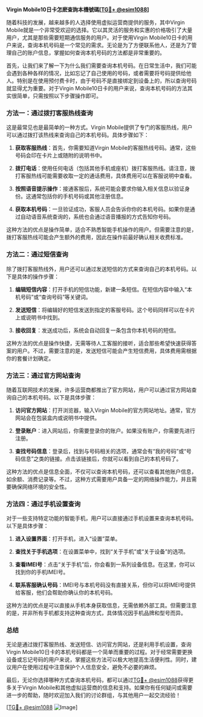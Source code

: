**Virgin Mobile10日卡怎麽查詢本機號碼[[TG💪+ @esim1088](https://t.me/s/esim1088)]**

随着科技的发展，越来越多的人选择使用虚拟运营商提供的服务，其中Virgin Mobile就是一个非常受欢迎的选择。它以其灵活的服务和实惠的价格吸引了大量用户，尤其是那些需要短期通信服务的用户。对于使用Virgin Mobile10日卡的用户来说，查询本机号码是一个常见的需求。无论是为了方便联系他人，还是为了管理自己的账户信息，掌握如何查询本机号码的方法都是非常重要的。

首先，让我们来了解一下为什么我们需要查询本机号码。在日常生活中，我们可能会遇到各种各样的情况，比如忘记了自己使用的号码，或者需要将号码提供给他人。特别是在使用预付费卡时，由于号码不是直接绑定到设备上的，所以查询号码就显得尤为重要。对于Virgin Mobile10日卡的用户来说，查询本机号码的方法其实很简单，只需按照以下步骤操作即可。

### 方法一：通过拨打客服热线查询

这是最常见也是最简单的一种方式。Virgin Mobile提供了专门的客服热线，用户可以通过拨打该热线来查询自己的本机号码。具体步骤如下：

1. **获取客服热线**：首先，你需要知道Virgin Mobile的客服热线号码。通常，这些号码会印在卡片上或随附的说明书中。
   
2. **拨打电话**：使用任何电话（包括其他手机或座机）拨打客服热线。请注意，拨打客服热线可能需要收取一定的通话费用，具体费用可以在客服说明中查看。

3. **按照语音提示操作**：接通客服后，系统可能会要求你输入相关信息以验证身份。这通常包括你的手机号码或其他注册信息。

4. **获取本机号码**：一旦验证成功，客服人员会告诉你你的本机号码。如果你是通过自动语音系统查询的，系统也会通过语音播报的方式告知你号码。

这种方法的优点是操作简单，适合不熟悉智能手机操作的用户。但需要注意的是，拨打客服热线可能会产生额外的费用，因此在操作前最好确认相关收费标准。

### 方法二：通过短信查询

除了拨打客服热线外，用户还可以通过发送短信的方式来查询自己的本机号码。以下是具体的操作步骤：

1. **编辑短信内容**：打开手机的短信功能，新建一条短信。在短信内容中输入“本机号码”或“查询号码”等关键词。

2. **发送短信**：将编辑好的短信发送到指定的客服号码。这个号码同样可以在卡片上或说明书中找到。

3. **接收回复**：发送成功后，系统会自动回复一条包含你本机号码的短信。

这种方法的优点是操作快捷，无需等待人工客服的接听，适合那些希望快速获得答案的用户。不过，需要注意的是，发送短信可能会产生短信费用，具体费用需根据你的套餐计划确定。

### 方法三：通过官方网站查询

随着互联网技术的发展，许多运营商都推出了官方网站，用户可以通过官方网站查询自己的本机号码。以下是具体步骤：

1. **访问官方网站**：打开浏览器，输入Virgin Mobile的官方网站地址。通常，官方网站会在包装盒内或说明书中提供。

2. **登录账户**：进入网站后，你需要登录你的账户。如果没有账户，你需要先进行注册。

3. **查找号码信息**：登录后，找到与号码相关的选项，通常会有“我的号码”或“号码信息”之类的链接。点击该链接后，你就可以看到自己的本机号码了。

这种方法的优点是信息全面，不仅可以查询本机号码，还可以查看其他账户信息，如余额、消费记录等。不过，这种方式需要用户具备一定的网络操作能力，并且需要确保网络环境的安全性。

### 方法四：通过手机设置查询

对于一些支持特定功能的智能手机，用户可以直接通过手机设置来查询本机号码。以下是具体步骤：

1. **进入设置界面**：打开手机，进入“设置”菜单。

2. **查找关于手机选项**：在设置菜单中，找到“关于手机”或“关于设备”的选项。

3. **查看IMEI号**：点击“关于手机”后，你会看到一系列设备信息。在这里，你可以找到你的手机IMEI号。

4. **联系客服确认号码**：IMEI号与本机号码没有直接关系，但你可以将IMEI号提供给客服，他们会帮助你确认你的本机号码。

这种方法的优点是可以直接从手机本身获取信息，无需依赖外部工具。但需要注意的是，并非所有手机都支持这种查询方式，具体情况因手机品牌和型号而异。

### 总结

无论是通过拨打客服热线、发送短信、访问官方网站，还是利用手机设置，查询Virgin Mobile10日卡的本机号码都是一个简单而重要的过程。对于经常需要更换设备或忘记号码的用户来说，掌握这些方法可以极大地提高生活便利性。同时，建议用户在使用过程中注意保护个人信息安全，避免不必要的麻烦。

最后，无论你选择哪种方式查询本机号码，都可以通过[TG💪+ @esim1088](https://t.me/s/esim1088)获得更多关于Virgin Mobile和其他虚拟运营商的信息和支持。如果你有任何疑问或需要进一步的帮助，随时欢迎加入我们的讨论群组，与其他用户一起交流经验！

[[TG💪+ @esim1088](https://t.me/s/esim1088) ![Image](https://i.postimg.cc/4NQfJmqS/Snipaste-2025-05-13-00-14-12.png)]